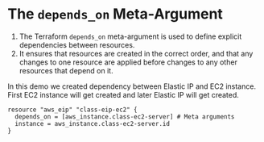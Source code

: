 # The ```depends_on``` Meta-Argument
1. The Terraform `depends_on` meta-argument is used to define explicit dependencies between resources. 
2. It ensures that resources are created in the correct order, and that any changes to one resource are applied before changes to any other resources that depend on it.

In this demo we created dependency between Elastic IP and EC2 instance. First EC2 instance will get created and later Elastic IP will get created.

```
resource "aws_eip" "class-eip-ec2" {
  depends_on = [aws_instance.class-ec2-server] # Meta arguments
  instance = aws_instance.class-ec2-server.id
}

```